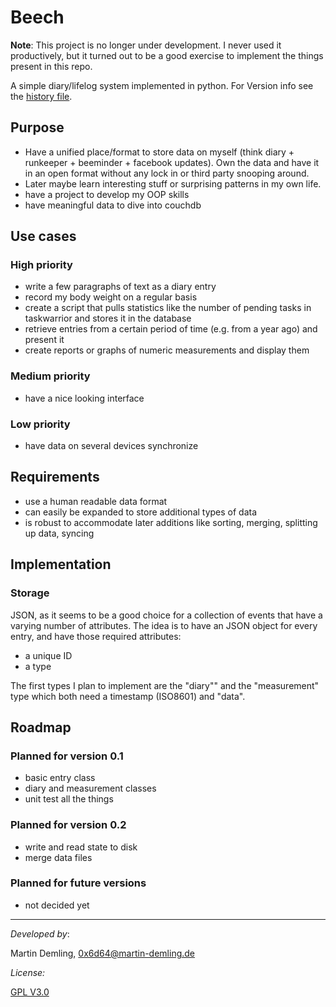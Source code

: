 # Beech

**Note**: This project is no longer under development. I never used it productively, but it turned out 
to be a good exercise to implement the things present in this repo.

A simple diary/lifelog system implemented in python. For Version info see the [history file](HISTORY.md).

## Purpose
- Have a unified place/format to store data on myself (think diary + runkeeper + beeminder + facebook updates). Own the data and have it in an open format without any lock in or third party snooping around.
- Later maybe learn interesting stuff or surprising patterns in my own life.
- have a project to develop my OOP skills
- have meaningful data to dive into couchdb

## Use cases

### High priority
- write a few paragraphs of text as a diary entry
- record my body weight on a regular basis
- create a script that pulls statistics like the number of pending tasks in taskwarrior and stores it in the database
- retrieve entries from a certain period of time (e.g. from a year ago) and present it
- create reports or graphs of numeric measurements and display them

### Medium priority
- have a nice looking interface

### Low priority
- have data on several devices synchronize

## Requirements
- use a human readable data format
- can easily be expanded to store additional types of data
- is robust to accommodate later additions like sorting, merging, splitting up data, syncing

## Implementation
### Storage
JSON, as it seems to be a good choice for a collection of events that have a varying number of attributes. The idea is to have an JSON object for every entry, and have those required attributes:

- a unique ID
- a type

The first types I plan to implement are the "diary"" and the "measurement" type which both need a timestamp (ISO8601) and "data".

## Roadmap
### Planned for version 0.1
- basic entry class
- diary and measurement classes
- unit test all the things

### Planned for version 0.2
- write and read state to disk
- merge data files

### Planned for future versions
- not decided yet 

--------
*Developed by*:

Martin Demling, 0x6d64@martin-demling.de  

*License:*

[GPL V3.0](http://www.gnu.org/licenses/gpl-3.0.html)

